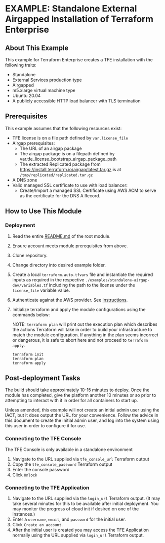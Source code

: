 # EXAMPLE: Standalone External Airgapped Installation of Terraform Enterprise

## About This Example

This example for Terraform Enterprise creates a TFE installation with the following traits:

-  Standalone
-  External Services production type
-  Airgapped
-  m5.xlarge virtual machine type
-  Ubuntu 20.04
-  A publicly accessible HTTP load balancer with TLS termination

## Prerequisites

This example assumes that the following resources exist:

- TFE license is on a file path defined by `var.license_file` 
- Airgap prerequisites:
  - The URL of an airgap package
  - The airgap package is on a filepath defined by var.tfe_license_bootstrap_airgap_package_path
  - The extracted Replicated package from https://install.terraform.io/airgap/latest.tar.gz is at `/tmp/replicated/replicated.tar.gz`
- A DNS zone
- Valid managed SSL certificate to use with load balancer:
  - Create/Import a managed SSL Certificate using AWS ACM to serve as the certificate for the DNS A Record.
  
## How to Use This Module

### Deployment

 1. Read the entire [README.md](../../README.md) of the root module.
 2. Ensure account meets module prerequisites from above.
 3. Clone repository.
 4. Change directory into desired example folder.
 5. Create a local `terraform.auto.tfvars` file and instantiate the required inputs as required in the respective `./examples/standalone-airgap-dev/variables.tf` including the path to the license under the `license_file` variable value.
 6. Authenticate against the AWS provider. See [instructions](https://registry.terraform.io/providers/hashicorp/aws/latest/docs#authentication-and-configuration).
 7. Initialize terraform and apply the module configurations using the commands below:

    NOTE: `terraform plan` will print out the execution plan which describes the actions Terraform will take in order to build your infrastructure to match the module configuration. If anything in the plan seems incorrect or dangerous, it is safe to abort here and not proceed to `terraform apply`.

    ```
    terraform init
    terraform plan
    terraform apply
    ```

## Post-deployment Tasks

The build should take approximately 10-15 minutes to deploy. Once the module has completed, give the platform another 10 minutes or so prior to attempting to interact with it in order for all containers to start up.

Unless amended, this example will not create an initial admin user using the IACT, but it does output the URL for your convenience. Follow the advice in this document to create the initial admin user, and log into the system using this user in order to configure it for use.

### Connecting to the TFE Console

The TFE Console is only available in a standalone environment

1. Navigate to the URL supplied via `tfe_console_url` Terraform output
2. Copy the `tfe_console_password` Terraform output
3. Enter the console password
4. Click `Unlock`

### Connecting to the TFE Application

1. Navigate to the URL supplied via the `login_url` Terraform output. (It may take several minutes for this to be available after initial deployment. You may monitor the progress of cloud init if desired on one of the instances.)
2. Enter a `username`, `email`, and `password` for the initial user.
3. Click `Create an account`.
4. After the initial user is created you may access the TFE Application normally using the URL supplied via `login_url` Terraform output.